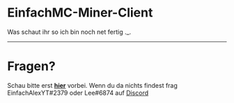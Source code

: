 # EinfachMC-Miner-Client
Was schaut ihr so ich bin noch net fertig ._.

-----

# Fragen?
  Schau bitte erst **[hier](https://github.com/EinfachMc/EinfachMC-Miner-Client/wiki)** vorbei. Wenn du da nichts findest frag               EinfachAlexYT#2379 oder Lee#6874 auf [Discord](http://discord.einfachmc.de/)
